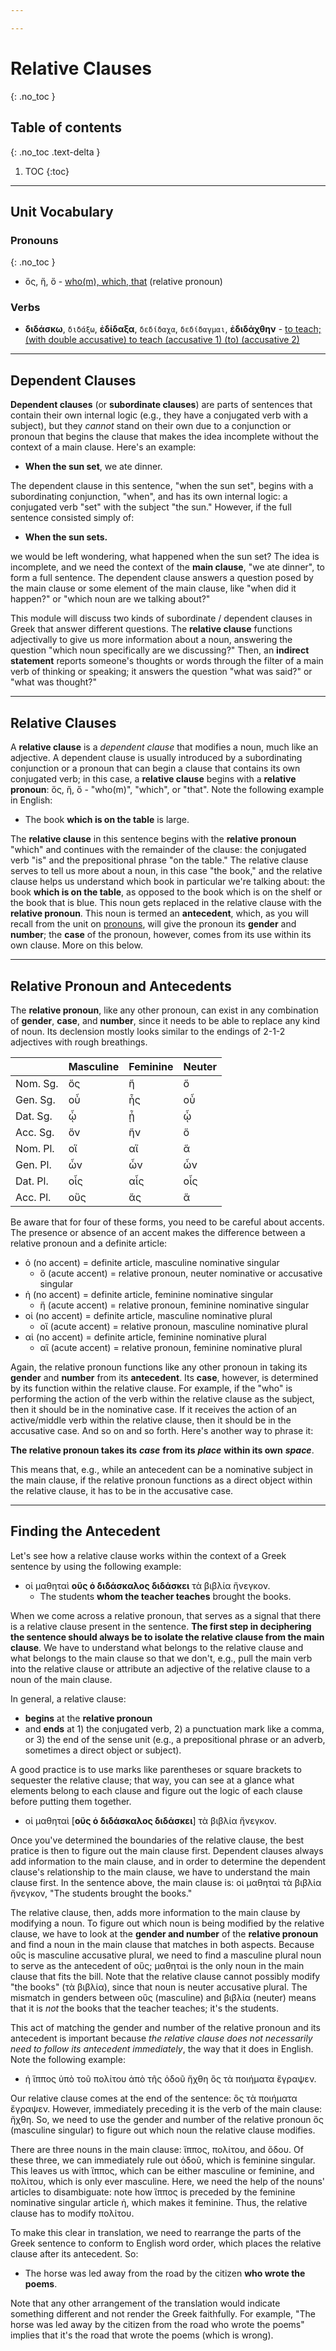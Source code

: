 ```yaml
---

---
```


# Relative Clauses
{: .no_toc }

## Table of contents
{: .no_toc .text-delta }

1. TOC
{:toc}

***

## Unit Vocabulary

### Pronouns
{: .no_toc }

* ὅς, ἥ, ὅ - [who(m), which, that](https://logeion.uchicago.edu/ὅς) (relative pronoun)

### Verbs

* **διδάσκω**, `διδάξω`, **ἐδίδαξα**, `δεδίδαχα`, `δεδίδαγμαι`, **ἐδιδάχθην** - [to teach; (with double accusative) to teach (accusative 1) (to) (accusative 2)](https://logeion.uchicago.edu/διδάσκω)

***

## Dependent Clauses

**Dependent clauses** (or **subordinate clauses**) are parts of sentences that contain their own internal logic (e.g., they have a conjugated verb with a subject), but they *cannot* stand on their own due to a conjunction or pronoun that begins the clause that makes the idea incomplete without the context of a main clause. Here's an example:

* **When the sun set**, we ate dinner.

The dependent clause in this sentence, "when the sun set", begins with a subordinating conjunction, "when", and has its own internal logic: a conjugated verb "set" with the subject "the sun." However, if the full sentence consisted simply of:

* **When the sun sets.**

we would be left wondering, what happened when the sun set? The idea is incomplete, and we need the context of the **main clause**, "we ate dinner", to form a full sentence. The dependent clause answers a question posed by the main clause or some element of the main clause, like "when did it happen?" or "which noun are we talking about?"

This module will discuss two kinds of subordinate / dependent clauses in Greek that answer different questions. The **relative clause** functions adjectivally to give us more information about a noun, answering the question "which noun specifically are we discussing?" Then, an **indirect statement** reports someone's thoughts or words through the filter of a main verb of thinking or speaking; it answers the question "what was said?" or "what was thought?"

***

## Relative Clauses

A **relative clause** is a *dependent clause* that modifies a noun, much like an adjective. A dependent clause is usually introduced by a subordinating conjunction or a pronoun that can begin a clause that contains its own conjugated verb; in this case, a **relative clause** begins with a **relative pronoun**: ὅς, ἥ, ὅ - "who(m)", "which", or "that". Note the following example in English:

* The book **which is on the table** is large.

The **relative clause** in this sentence begins with the **relative pronoun** "which" and continues with the remainder of the clause: the conjugated verb "is" and the prepositional phrase "on the table." The relative clause serves to tell us more about a noun, in this case "the book," and the relative clause helps us understand which book in particular we're talking about: the book **which is on the table**, as opposed to the book which is on the shelf or the book that is blue. This noun gets replaced in the relative clause with the **relative pronoun**. This noun is termed an **antecedent**, which, as you will recall from the unit on [pronouns](../nouns/pronouns), will give the pronoun its **gender** and **number**; the **case** of the pronoun, however, comes from its use within its own clause. More on this below.

***

## Relative Pronoun and Antecedents

The **relative pronoun**, like any other pronoun, can exist in any combination of **gender**, **case**, and **number**, since it needs to be able to replace any kind of noun. Its declension mostly looks similar to the endings of 2-1-2 adjectives with rough breathings.

| | Masculine | Feminine | Neuter |
| ----- | ----- | ----- | ----- |
| Nom. Sg. | ὅς | ἥ | ὅ |
| Gen. Sg. | οὗ | ἧς | οὗ |
| Dat. Sg. | ᾧ | ᾗ | ᾧ |
| Acc. Sg. | ὅν | ἥν | ὅ |
| Nom. Pl. | οἵ | αἵ | ἅ |
| Gen. Pl. | ὧν | ὧν | ὧν |
| Dat. Pl. | οἷς | αἷς | οἷς |
| Acc. Pl. | οὕς | ἅς | ἅ |

Be aware that for four of these forms, you need to be careful about accents. The presence or absence of an accent makes the difference between a relative pronoun and a definite article:

* ὁ (no accent) = definite article, masculine nominative singular
    * ὅ (acute accent) = relative pronoun, neuter nominative or accusative singular
* ἡ (no accent) = definite article, feminine nominative singular
    * ἥ (acute accent) = relative pronoun, feminine nominative singular
* οἱ (no accent) = definite article, masculine nominative plural
    * οἵ (acute accent) = relative pronoun, masculine nominative plural
* αἱ (no accent) = definite article, feminine nominative plural
    * αἵ (acute accent) = relative pronoun, feminine nominative plural

Again, the relative pronoun functions like any other pronoun in taking its **gender** and **number** from its **antecedent**. Its **case**, however, is determined by its function within the relative clause. For example, if the "who" is performing the action of the verb within the relative clause as the subject, then it should be in the nominative case. If it receives the action of an active/middle verb within the relative clause, then it should be in the accusative case. And so on and so forth. Here's another way to phrase it:

**The relative pronoun takes its** ***case*** **from its** ***place*** **within its own** ***space***.

This means that, e.g., while an antecedent can be a nominative subject in the main clause, if the relative pronoun functions as a direct object within the relative clause, it has to be in the accusative case.

***

## Finding the Antecedent

Let's see how a relative clause works within the context of a Greek sentence by using the following example:

* οἱ μαθηταὶ **οὓς ὁ διδάσκαλος διδάσκει** τὰ βιβλία ἤνεγκον.
    * The students **whom the teacher teaches** brought the books.

When we come across a relative pronoun, that serves as a signal that there is a relative clause present in the sentence. **The first step in deciphering the sentence should always be to isolate the relative clause from the main clause**. We have to understand what belongs to the relative clause and what belongs to the main clause so that we don't, e.g., pull the main verb into the relative clause or attribute an adjective of the relative clause to a noun of the main clause.

In general, a relative clause:
* **begins** at the **relative pronoun**
* and **ends** at 1) the conjugated verb, 2) a punctuation mark like a comma, or 3) the end of the sense unit (e.g., a prepositional phrase or an adverb, sometimes a direct object or subject).

A good practice is to use marks like parentheses or square brackets to sequester the relative clause; that way, you can see at a glance what elements belong to each clause and figure out the logic of each clause before putting them together.

* οἱ μαθηταὶ [**οὓς ὁ διδάσκαλος διδάσκει**] τὰ βιβλία ἤνεγκον.

Once you've determined the boundaries of the relative clause, the best pratice is then to figure out the main clause first. Dependent clauses always add information to the main clause, and in order to determine the dependent clause's relationship to the main clause, we have to understand the main clause first. In the sentence above, the main clause is: οἱ μαθηταὶ τὰ βιβλία ἤνεγκον, "The students brought the books."

The relative clause, then, adds more information to the main clause by modifying a noun. To figure out which noun is being modified by the relative clause, we have to look at the **gender and number** of the **relative pronoun** and find a noun in the main clause that matches in both aspects. Because οὓς is masculine accusative plural, we need to find a masculine plural noun to serve as the antecedent of οὓς; μαθηταὶ is the only noun in the main clause that fits the bill. Note that the relative clause cannot possibly modify "the books" (τὰ βιβλία), since that noun is neuter accusative plural. The mismatch in genders between οὓς (masculine) and βιβλία (neuter) means that it is *not* the books that the teacher teaches; it's the students.

This act of matching the gender and number of the relative pronoun and its antecedent is important because *the relative clause does not necessarily need to follow its antecedent immediately*, the way that it does in English. Note the following example:

* ἡ ἵππος ὑπὸ τοῦ πολίτου ἀπὸ τῆς ὁδοῦ ἤχθη ὃς τὰ ποιήματα ἔγραψεν.

Our relative clause comes at the end of the sentence: ὃς τὰ ποιήματα ἔγραψεν. However, immediately preceding it is the verb of the main clause: ἤχθη. So, we need to use the gender and number of the relative pronoun ὅς (masculine singular) to figure out which noun the relative clause modifies.

There are three nouns in the main clause: ἵππος, πολίτου, and ὅδου. Of these three, we can immediately rule out ὁδοῦ, which is feminine singular. This leaves us with ἵππος, which can be either masculine or feminine, and πολίτου, which is only ever masculine. Here, we need the help of the nouns' articles to disambiguate: note how ἵππος is preceded by the feminine nominative singular article ἡ, which makes it feminine. Thus, the relative clause has to modify πολίτου.

To make this clear in translation, we need to rearrange the parts of the Greek sentence to conform to English word order, which places the relative clause after its antecedent. So:

* The horse was led away from the road by the citizen **who wrote the poems**.

Note that any other arrangement of the translation would indicate something different and not render the Greek faithfully. For example, "The horse was led away by the citizen from the road who wrote the poems" implies that it's the road that wrote the poems (which is wrong).
